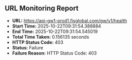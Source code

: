 ## URL Monitoring Report

- **URL:** https://api-gw1-prod1.fisglobal.com/gw/v1/health
- **Start Time:** 2025-10-22T09:31:54.388884
- **End Time:** 2025-10-22T09:31:54.545019
- **Total Time Taken:** 0.156135 seconds
- **HTTP Status Code:** 403
- **Status:** Failure
- **Failure Reason:** HTTP Status Code: 403
